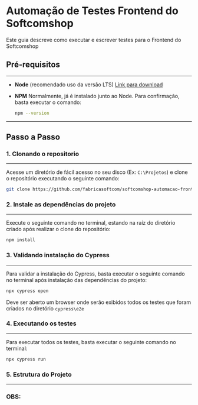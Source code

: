 
# Automação de Testes Frontend do Softcomshop

Este guia descreve como executar e escrever testes para o Frontend do Softcomshop

## Pré-requisitos
---
- **Node** (recomendado uso da versão LTS) [Link para download](https://nodejs.org/pt/download/prebuilt-installer)
- **NPM** Normalmente, já é instalado junto ao Node. Para confirmação, basta executar o comando:

  ```bash
  npm --version
  ```
---
## Passo a Passo

### 1. Clonando o repositorio
---
Acesse um diretório de fácil acesso no seu disco (Ex: ```C:\Projetos```) e clone o repositório executando o seguinte comando:

  ```bash
  git clone https://github.com/fabricasoftcom/softcomshop-automacao-frontend.git
  ```

### 2. Instale as dependências do projeto
---
Execute o seguinte comando no terminal, estando na raíz do diretório criado após realizar o clone do repositório:

  ```bash
  npm install
  ```

### 3. Validando instalação do Cypress
---
Para validar a instalação do Cypress, basta executar o seguinte comando no terminal após instalação das dependências do projeto:

  ```bash
  npx cypress open
  ```

Deve ser aberto um browser onde serão exibidos todos os testes que foram criados no diretório ```cypress\e2e```

### 4. Executando os testes
---
Para executar todos os testes, basta executar o seguinte comando no terminal:

  ```bash
  npx cypress run
  ```

### 5. Estrutura do Projeto
---



### OBS: 
